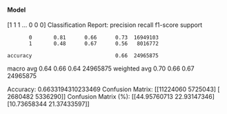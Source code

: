 #### Model
[1 1 1 ... 0 0 0]
Classification Report:
              precision    recall  f1-score   support

           0       0.81      0.66      0.73  16949103
           1       0.48      0.67      0.56   8016772

    accuracy                           0.66  24965875
   macro avg       0.64      0.66      0.64  24965875
weighted avg       0.70      0.66      0.67  24965875

Accuracy: 0.6633194310233469
Confusion Matrix:
[[11224060  5725043]
 [ 2680482  5336290]]
Confusion Matrix (%):
[[44.95760713 22.93147346]
 [10.73658344 21.37433597]]
